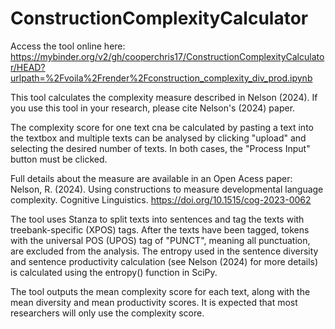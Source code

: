 # ConstructionComplexityCalculator

Access the tool online here: https://mybinder.org/v2/gh/cooperchris17/ConstructionComplexityCalculator/HEAD?urlpath=%2Fvoila%2Frender%2Fconstruction_complexity_div_prod.ipynb

This tool calculates the complexity measure described in Nelson (2024). If you use this tool in your research, please cite Nelson's (2024) paper.

The complexity score for one text cna be calculated by pasting a text into the textbox and multiple texts can be analysed by clicking "upload" and selecting the desired number of texts. In both cases, the "Process Input" button must be clicked.

Full details about the measure are available in an Open Acess paper:
Nelson, R. (2024). Using constructions to measure developmental language complexity. Cognitive Linguistics. https://doi.org/10.1515/cog-2023-0062

The tool uses Stanza to split texts into sentences and tag the texts with treebank-specific (XPOS) tags. After the texts have been tagged, tokens with the universal POS (UPOS) tag of "PUNCT", meaning all punctuation, are excluded from the analysis. The entropy used in the sentence diversity and sentence productivity calculation (see Nelson (2024) for more details) is calculated using the entropy() function in SciPy. 

The tool outputs the mean complexity score for each text, along with the mean diversity and mean productivity scores. It is expected that most researchers will only use the complexity score.
